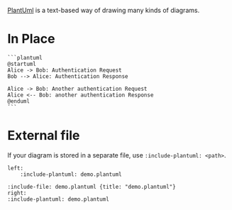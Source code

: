 [PlantUml](http://plantuml.com/sequence-diagram) is a text-based way of drawing many kinds of diagrams.

# In Place

`````markdown-and-result
```plantuml
@startuml
Alice -> Bob: Authentication Request
Bob --> Alice: Authentication Response

Alice -> Bob: Another authentication Request
Alice <-- Bob: another authentication Response
@enduml
```
`````

# External file

If your diagram is stored in a separate file, use `:include-plantuml: <path>`.

```columns
left:
    :include-plantuml: demo.plantuml

:include-file: demo.plantuml {title: "demo.plantuml"}
right:
:include-plantuml: demo.plantuml
```
